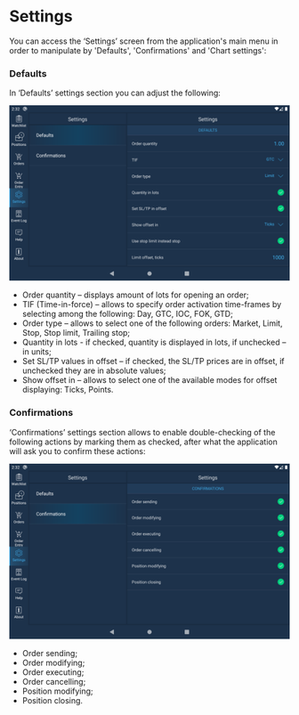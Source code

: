 # Settings

You can access the ‘Settings’ screen from the application's main menu in order to manipulate by 'Defaults', 'Confirmations' and 'Chart settings':

### **Defaults**

In ‘Defaults’ settings section you can adjust the following:

![](../../../.gitbook/assets/1%20%28101%29.png)

* Order quantity – displays amount of lots for opening an order;
* TIF \(Time-in-force\) – allows to specify order activation time-frames by selecting among the following: Day, GTC, IOC, FOK, GTD;
* Order type – allows to select one of the following orders: Market, Limit, Stop, Stop limit, Trailing stop;
* Quantity in lots - if checked, quantity is displayed in lots, if unchecked – in units;
* Set SL/TP values in offset – if checked, the SL/TP prices are in offset, if unchecked they are in absolute values;
* Show offset in – allows to select one of the available modes for offset displaying: Ticks, Points.

### **Confirmations**

‘Confirmations’ settings section allows to enable double-checking of the following actions by marking them as checked, after what the application will ask you to confirm these actions:

![](../../../.gitbook/assets/2%20%2889%29.png)

* Order sending;
* Order modifying;
* Order executing;
* Order cancelling;
* Position modifying;
* Position closing.

